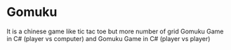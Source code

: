 # Gomuku
It is a chinese game like tic tac toe but more number of grid
Gomuku Game in C# (player vs computer)
and Gomuku Game in C# (player vs player)
